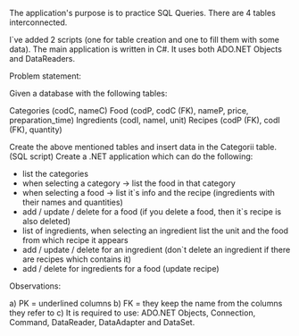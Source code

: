 The application's purpose is to practice SQL Queries.
There are 4 tables interconnected.

I`ve added 2 scripts (one for table creation and one to fill them with some data).
The main application is written in C#. It uses both ADO.NET Objects and DataReaders.


Problem statement:

Given a database with the following tables:

Categories (codC, nameC)
Food (codP, codC (FK), nameP, price, preparation_time)
Ingredients (codI, nameI, unit)
Recipes (codP (FK), codI (FK), quantity)

Create the above mentioned tables and insert data in the Categorii table. (SQL script)
Create a .NET application which can do the following:

- list the categories
- when selecting a category -> list the food in that category
- when selecting a food -> list it`s info and the recipe (ingredients with their names and quantities)
- add / update / delete for a food (if you delete a food, then it`s recipe is also deleted)
- list of ingredients, when selecting an ingredient list the unit and the food from which recipe it appears
- add / update / delete for an ingredient (don`t delete an ingredient if there are recipes which contains it)
- add / delete for ingredients for a food (update recipe)

Observations:

a) PK = underlined columns
b) FK = they keep the name from the columns they refer to
c) It is required to use: ADO.NET Objects, Connection, Command, DataReader, DataAdapter and DataSet.
